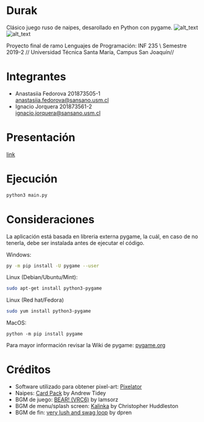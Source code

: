 # Durak


Clásico juego ruso de naipes, desarollado en Python con pygame. ![alt_text](https://img.shields.io/badge/build-stable-green) ![alt_text](https://img.shields.io/badge/coverage-100%25-green)

Proyecto final de ramo Lenguajes de Programación: INF 235 \\
Semestre 2019-2 //
Universidad Técnica Santa María, Campus San Joaquín//

# Integrantes
- Anastasiia Fedorova  201873505-1  
<anastasiia.fedorova@sansano.usm.cl>
- Ignacio Jorquera 201873561-2  
<ignacio.jorquera@sansano.usm.cl>

# Presentación
[link](https://drive.google.com/file/d/1fkuN2rho7tPB_6IRfV1lcqqAyVw-Pg4U/view)
# Ejecución
```bash 
python3 main.py
```

# Consideraciones
La aplicación está basada en libreria externa pygame, la cuál, en caso de no tenerla, debe ser instalada antes de ejecutar el código.

Windows:
``` bash 
py -m pip install -U pygame --user
```
Linux (Debian/Ubuntu/Mint):
```bash
sudo apt-get install python3-pygame
```
Linux (Red hat/Fedora)
```bash
sudo yum install python3-pygame
```
MacOS:
```
python -m pip install pygame
```

Para mayor información revisar la Wiki de pygame: [pygame.org](https://www.pygame.org/wiki/GettingStarted)

# Créditos
- Software utilizado para obtener pixel-art: [Pixelator](http://pixelatorapp.com/)
- Naipes: [Card Pack](https://opengameart.org/content/cards-set) by Andrew Tidey
- BGM de juego: [BEAR! (VRC6)](https://chipmusic.org/lamsorz/music/bear!-vrc6) by lamsorz
- BGM de menu/splash screen: [Kalinka](https://soundcloud.com/christopher-huddleston/kalinka) by Christopher Huddleston
- BGM de fin: [very lush and swag loop](https://freesound.org/people/dpren/sounds/250115/) by dpren


